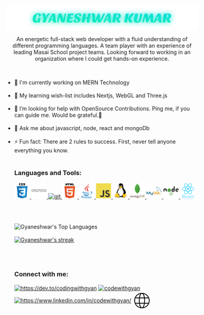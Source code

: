 <img src="GYAN.svg" align="center" />
<p align="center">An energetic full-stack web developer with a fluid
understanding of different programming languages. A team
player with an experience of leading Masai School project
teams. Looking forward to working in an organization where I
could get hands-on experience.
</p>
<br/>
<ul>
<li>🔭 I'm currently working on MERN Technology</li><br/>

<li>🌱 My learning wish-list includes Nextjs, WebGL and Three.js</li><br/>

<li>🤝 I’m looking for help with OpenSource Contributions. Ping me, if you can guide me. Would be grateful.🌻</li><br/>

<li>💬 Ask me about javascript, node, react and mongoDb</li><br/>

<li>⚡ Fun fact: There are 2 rules to success. First, never tell anyone everything you know.</li><br/>

<h3 align="left">Languages and Tools:</h3>
<p align="left"> <a href="https://www.w3schools.com/css/" target="_blank" rel="noreferrer"> <img src="https://raw.githubusercontent.com/devicons/devicon/master/icons/css3/css3-original-wordmark.svg" alt="css3" width="40" height="40"/> </a> <a href="https://expressjs.com" target="_blank" rel="noreferrer"> <img src="https://raw.githubusercontent.com/devicons/devicon/master/icons/express/express-original-wordmark.svg" alt="express" width="40" height="40"/> </a> <a href="https://git-scm.com/" target="_blank" rel="noreferrer"> <img src="https://www.vectorlogo.zone/logos/git-scm/git-scm-icon.svg" alt="git" width="40" height="40"/> </a> <a href="https://www.w3.org/html/" target="_blank" rel="noreferrer"> <img src="https://raw.githubusercontent.com/devicons/devicon/master/icons/html5/html5-original-wordmark.svg" alt="html5" width="40" height="40"/> </a> <a href="https://www.java.com" target="_blank" rel="noreferrer"> <img src="https://raw.githubusercontent.com/devicons/devicon/master/icons/java/java-original.svg" alt="java" width="40" height="40"/> </a> <a href="https://developer.mozilla.org/en-US/docs/Web/JavaScript" target="_blank" rel="noreferrer"> <img src="https://raw.githubusercontent.com/devicons/devicon/master/icons/javascript/javascript-original.svg" alt="javascript" width="40" height="40"/> </a> <a href="https://www.linux.org/" target="_blank" rel="noreferrer"> <img src="https://raw.githubusercontent.com/devicons/devicon/master/icons/linux/linux-original.svg" alt="linux" width="40" height="40"/> </a> <a href="https://www.mongodb.com/" target="_blank" rel="noreferrer"> <img src="https://raw.githubusercontent.com/devicons/devicon/master/icons/mongodb/mongodb-original-wordmark.svg" alt="mongodb" width="40" height="40"/> </a> <a href="https://www.mysql.com/" target="_blank" rel="noreferrer"> <img src="https://raw.githubusercontent.com/devicons/devicon/master/icons/mysql/mysql-original-wordmark.svg" alt="mysql" width="40" height="40"/> </a> <a href="https://nodejs.org" target="_blank" rel="noreferrer"> <img src="https://raw.githubusercontent.com/devicons/devicon/master/icons/nodejs/nodejs-original-wordmark.svg" alt="nodejs" width="40" height="40"/> </a> <a href="https://reactjs.org/" target="_blank" rel="noreferrer"> <img src="https://raw.githubusercontent.com/devicons/devicon/master/icons/react/react-original-wordmark.svg" alt="react" width="40" height="40"/> </a> </p>
<br/>
<br/>    
<p align="left">
    <img width="495px" alt="Gyaneshwar's Top Languages" src="https://github-readme-stats.vercel.app/api/top-langs/?username=codingwithgyan&langs_count=8&count_private=true&layout=compact&theme=react&hide_border=true&bg_color=0D1117" />
    <br/>
    <br/>
    <a href="https://github-readme-streak-stats.herokuapp.com/?user=sushanthps">
        <img title="🔥 Get streak stats for your profile at git.io/streak-stats" alt="Gyaneshwar's streak" src="https://github-readme-streak-stats.herokuapp.com/?user=codingwithgyan&theme=black-ice&hide_border=true&stroke=0000&background=060A0CD0"/> <br/><br/>
    </a>
</p>
  <br/>
<h3 align="left">Connect with me:</h3>
<p align="left">
<a href="https://dev.to/codingwithgyan" target="blank"><img align="center" src="https://raw.githubusercontent.com/rahuldkjain/github-profile-readme-generator/master/src/images/icons/Social/devto.svg" alt="https://dev.to/codingwithgyan" height="30" width="40" /></a>
<a href="https://twitter.com/codewithgyan" target="blank"><img align="center" src="https://raw.githubusercontent.com/rahuldkjain/github-profile-readme-generator/master/src/images/icons/Social/twitter.svg" alt="codewithgyan" height="30" width="40" /></a>
<a href="https://www.linkedin.com/in/codewithgyan/" target="blank"><img align="center" src="https://raw.githubusercontent.com/rahuldkjain/github-profile-readme-generator/master/src/images/icons/Social/linked-in-alt.svg" alt="https://www.linkedin.com/in/codewithgyan/" height="30" width="40" /></a>
<a href="https://codewithgyan.vercel.app"><img align="center" src="web.svg" /></a><br/>
</p>
<br/>   
